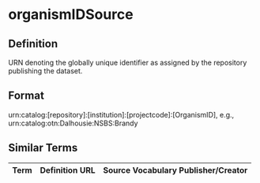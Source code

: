 # organismIDSource

## Definition 
URN denoting the globally unique identifier as assigned by the repository publishing the dataset. 

## Format
urn:catalog:[repository]:[institution]:[projectcode]:[OrganismID], e.g., urn:catalog:otn:Dalhousie:NSBS:Brandy

## Similar Terms 
|Term|Definition URL|Source Vocabulary Publisher/Creator|
|----|----------|-----------------|


 
